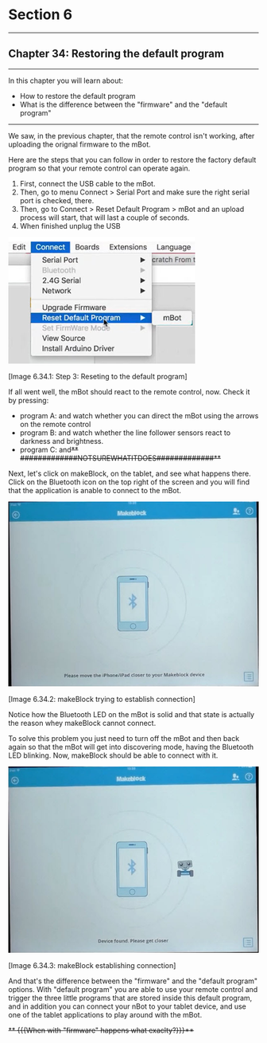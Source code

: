 # Section 6

---

## Chapter 34: Restoring the default program

---

In this chapter you will learn about:

* How to restore the default program
* What is the difference between the "firmware" and the "default program"

---

We saw, in the previous chapter, that the remote control isn't working, after uploading the orignal firmware to the mBot.

Here are the steps that you can follow in order to restore the factory default program so that your remote control can operate again.

1. First, connect the USB cable to the mBot.
2. Then, go to menu Connect &gt; Serial Port and make sure the right serial port is checked, there.
3. Then, go to Connect &gt; Reset Default Program &gt; mBot and an upload process will start, that will last a couple of seconds.
4. When finished unplug the USB

![](/assets/Img.6.34.1.jpg)

\[Image 6.34.1: Step 3: Reseting to the default program\]

If all went well, the mBot should react to the remote control, now. Check it by pressing:

* program A: and watch whether you can direct the mBot using the arrows on the remote control
* program B: and watch whether the line follower sensors react to darkness and brightness.
* program C: and~~** \#\#\#\#\#\#\#\#\#\#\#\#\#NOTSUREWHATITDOES\#\#\#\#\#\#\#\#\#\#\#\#\#**~~

Next, let's click on makeBlock, on the tablet, and see what happens there. Click on the Bluetooth icon on the top right of the screen and you will find that the application is anable to connect to the mBot.

![](/assets/Img.6.34.2.jpg)

\[Image 6.34.2: makeBlock trying to establish connection\]

Notice how the Bluetooth LED on the mBot is solid and that state is actually the reason whey makeBlock cannot connect.

To solve this problem you just need to turn off the mBot and then back again so that the mBot will get into discovering mode, having the Bluetooth LED blinking. Now, makeBlock should be able to connect with it.

![](/assets/Img.6.34.3.jpg)

\[Image 6.34.3: makeBlock establishing connection\]

And that's the difference between the "firmware" and the "default program" options. With "default program" you are able to use your remote control and trigger the three little programs that are stored inside this default program, and in addition you can connect your nBot to your tablet device, and use one of the tablet applications to play around with the mBot.

~~** {{{When with "firmware" happens what exaclty?}}}**~~















